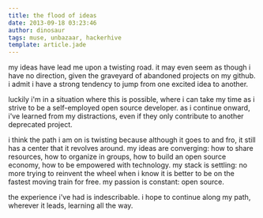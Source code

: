 ```yaml
---
title: the flood of ideas
date: 2013-09-18 03:23:46
author: dinosaur
tags: muse, unbazaar, hackerhive
template: article.jade
---
```

my ideas have lead me upon a twisting road. it may even seem as though i have no direction, given the graveyard of abandoned projects on my github. i admit i have a strong tendency to jump from one excited idea to another. <span class="more"></span> 

luckily i'm in a situation where this is possible, where i can take my time as i strive to be a self-employed open source developer. as i continue onward, i've learned from my distractions, even if they only contribute to another deprecated project.

i think the path i am on is twisting because although it goes to and fro, it still has a center that it revolves around. my ideas are converging: how to share resources, how to organize in groups, how to build an open source economy, how to be empowered with technology. my stack is settling: no more trying to reinvent the wheel when i know it is better to be on the fastest moving train for free. my passion is constant: open source.

the experience i've had is indescribable. i hope to continue along my path, wherever it leads, learning all the way.
